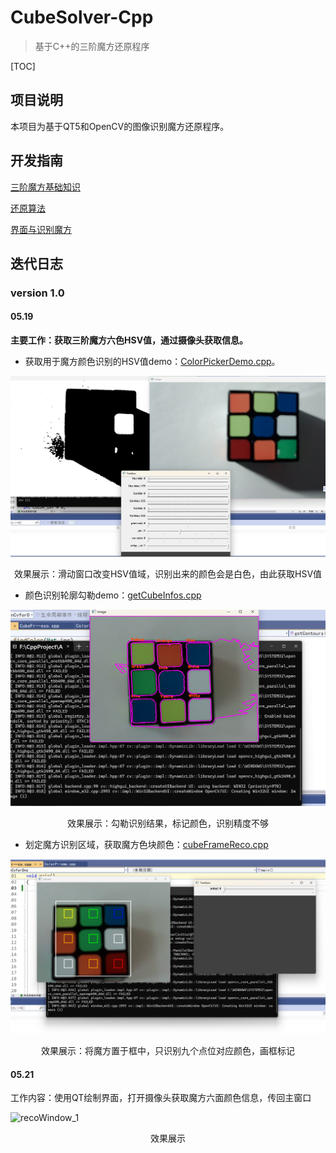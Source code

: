 # CubeSolver-Cpp
> 基于C++的三阶魔方还原程序

[TOC]

## 项目说明

本项目为基于QT5和OpenCV的图像识别魔方还原程序。

## 开发指南

[三阶魔方基础知识](./Documents/三阶魔方知识.md)

[还原算法](./Documents/魔方还原算法.md)

[界面与识别魔方](./Documents/界面与魔方识别.md)

## 迭代日志

### version 1.0

#### 05.19

**主要工作：获取三阶魔方六色HSV值，通过摄像头获取信息。**

- 获取用于魔方颜色识别的HSV值demo：[ColorPickerDemo.cpp](./Code/demo/ColorPickerDemo.cpp)。

![colorPicker](https://raw.githubusercontent.com/Rdjroot/Img_beds/master/img/202405221124215.png)

<center>效果展示：滑动窗口改变HSV值域，识别出来的颜色会是白色，由此获取HSV值</center>

- 颜色识别轮廓勾勒demo：[getCubeInfos.cpp](./Code/demo/getCubeInfos.cpp)

![getCubeInfo](https://raw.githubusercontent.com/Rdjroot/Img_beds/master/img/202405221130392.png)

<center>效果展示：勾勒识别结果，标记颜色，识别精度不够</center>

- 划定魔方识别区域，获取魔方色块颜色：[cubeFrameReco.cpp](./Code/demo/cubeFrameReco.cpp)

![cubeFrameReco](https://raw.githubusercontent.com/Rdjroot/Img_beds/master/img/202405221141785.png)

<center>效果展示：将魔方置于框中，只识别九个点位对应颜色，画框标记</center>

#### 05.21

工作内容：使用QT绘制界面，打开摄像头获取魔方六面颜色信息，传回主窗口

![recoWindow_1](https://raw.githubusercontent.com/Rdjroot/Img_beds/master/img/202405221147078.gif)

<center>效果展示</center>

